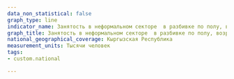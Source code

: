 ```yaml
---
data_non_statistical: false
graph_type: line
indicator_name: Занятость в неформальном секторе  в разбивке по полу, возрасту, город-село и отраслям экономики
graph_title: Занятость в неформальном секторе  в разбивке по полу, возрасту, город-село и отраслям экономики, включая сельское хозяйство
national_geographical_coverage: Кыргызская Республика
measurement_units: Тысячи человек
tags:
- custom.national

---
```

